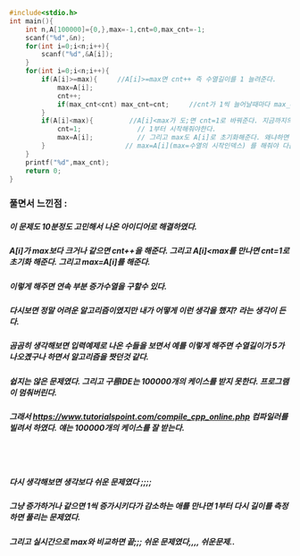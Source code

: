 ```cpp
#include<stdio.h>
int main(){
	int n,A[100000]={0,},max=-1,cnt=0,max_cnt=-1;
	scanf("%d",&n);
	for(int i=0;i<n;i++){
		scanf("%d",&A[i]);
	}
	for(int i=0;i<n;i++){
		if(A[i]>=max){     //A[i]>=max면 cnt++ 즉 수열길이를 1 늘려준다.
			max=A[i];
			cnt++;
			if(max_cnt<cnt) max_cnt=cnt;     //cnt가 1씩 늘어날때마다 max_cnt와 비교해준다. 
		}
		if(A[i]<max){         //A[i]<max가 도;면 cnt=1로 바꿔준다. 지금까지의 수열은 끝났지만 A[i]부터 시작하는 수열을 측정하기 때문에
			cnt=1;              // 1부터 시작해줘야한다.
			max=A[i];           // 그리고 max도 A[i]로 초기화해준다. 왜냐하면 수열의 끝을 측정하는 코드가 max보다A[i]가 작을때 이기 때문에
		}                    // max=A[i](max=수열의 시작인덱스) 를 해줘야 다음 수열길이를 정확히 측정할수 있다.
	}
	printf("%d",max_cnt);
	return 0;
}
```
 
 ### 풀면서 느낀점 :
 ##### 이 문제도 10분정도 고민해서 나온 아이디어로 해결하였다.
 ##### A[i]가 max보다 크거나 같으면 cnt++을 해준다. 그리고 A[i]<max를 만나면 cnt=1로 초기화 해준다. 그리고 max=A[i]를 해준다.
 ##### 이렇게 해주면 연속 부분 증가수열을 구할수 있다. 
 ##### 다시보면 정말 어려운 알고리즘이였지만 내가 어떻게 이런 생각을 했지? 라는 생각이 든다.
 ##### 곰곰히 생각해보면 입력예제로 나온 수들을 보면서 예를 이렇게 해주면 수열길이가 5가 나오곘구나 하면서 알고리즘을 짯던것 같다.
 ##### 쉽지는 않은 문제였다. 그리고 구름IDE는 100000개의 케이스를 받지 못한다. 프로그램이 멈춰버린다.
 ##### 그래서  https://www.tutorialspoint.com/compile_cpp_online.php 컴파일러를 빌려서 하였다. 얘는 100000개의 케이스를 잘 받는다.
<br><br>
##### 다시 생각해보면 생각보다 쉬운 문제였다 ;;;;
##### 그냥 증가하거나 같으면 1씩 증가시키다가 감소하는 애를 만나면 1부터 다시 길이를 측정하면 풀리는 문제였다.
##### 그리고 실시간으로 max와 비교하면 끝;;; 쉬운 문제였다,,,, 쉬운문제..
